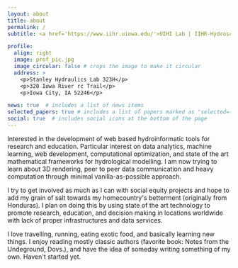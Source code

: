 ```yaml
---
layout: about
title: about
permalink: /
subtitle: <a href='https://www.iihr.uiowa.edu/'>UIHI Lab | IIHR-Hydroscience and Engineering</a>.

profile:
  align: right
  image: prof_pic.jpg
  image_circular: false # crops the image to make it circular
  address: >
    <p>Stanley Hydraulics Lab 323H</p>
    <p>320 Iowa River rc Trail</p>
    <p>Iowa City, IA 52246</p>

news: true  # includes a list of news items
selected_papers: true # includes a list of papers marked as "selected={true}"
social: true  # includes social icons at the bottom of the page
---
```


Interested in the development of web based hydroinformatic tools for research and education. Particular interest on data analytics, machine learning, web development,  computational optimization, and state of the art mathematical frameworks for hydrological modelling. I am now trying to learn about 3D rendering, peer to peer data communication and heavy computation through minimal vanilla-as-possible approach.

I try to get involved as much as I can with social equity projects and hope to add my grain of salt towards my homecountry's betterment (originally from Honduras). I plan on doing this by using state of the art technology to promote research, education, and decision making in locations worldwide with lack of proper infrastructures and data services.

I love travelling, running, eating exotic food, and basically learning new things. I enjoy reading mostly classic authors (favorite book: Notes from the Undeground, Dovs.), and have the idea of someday writing something of my own. Haven't started yet.